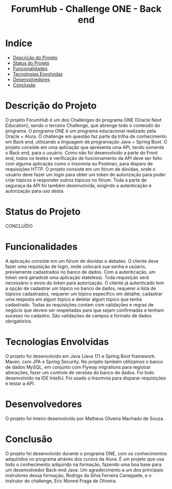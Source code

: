 # <h1 align="center"> ForumHub - Challenge ONE - Back end

# Indíce
* [Descrição do Projeto](#descrição-do-projeto)
* [Status do Projeto](#status-do-projeto)
* [Funcionalidades](#funcionalidades)
* [Tecnologias Envolvidas](#tecnologias-envolvidas)
* [Desenvolvedores](#desenvolvedores)
* [Conclusão](#conclusão)

# Descrição do Projeto
O projeto ForumHub é um dos Challenges do programa ONE (Oracle Next Education), sendo o terceiro Challenge, que abrenge todo o conteúdo do programa. O programa ONE é um programa educacional realizado pela Oracle + Alura.
O challenge em questão faz parte da trilha de conhecimento em Back end, utilizando a linguagem de programação Java + Spring Boot. O projeto consiste em uma aplicação que apresenta uma API, tendo somente o Back end,
para o usuário. Como não foi desenvolvido a parte do Front end, todos os testes e verificação de funcionamento da API deve ser feito com alguma aplicação como o Insomnia ou Postman, para disparo de requisições HTTP.
O projeto consiste em um fórum de dúvidas, onde o usuário deve fazer um login para obter um token de autorização para poder criar tópicos e responder outros tópicos no fórum. Toda a parte de seguraça da API foi também
desenvolvida, exigindo a autenticação e autorização para uso desta.

# Status do Projeto
CONCLUÍDO

# Funcionalidades
A aplicação consiste em um fórum de dúvidas e debates. O cliente deve fazer uma requisição de login, onde colocará sua senha e usúario, previamente cadastrados no banco de dados. Com a autenticação, um token será
gerado(é uma aplicação stateless). Toda requisição será necessário o envio do token para autorização. O cliente já autenticado tem a opção de cadastrar um tópico no banco de dados, requerer a lista de tópicos cadastrados,
requerer um tópico específico em detalhe, cadastrar uma resposta em algum tópico e deletar algum tópico que tenha cadastrado. Todas as requisições contam com validações e regras de negócio que devem ser respeitadas para que sejam
confirmadas e tenham sucesso no cadastro. São validações de campos e formato de dados obrigatórios.

# Tecnologias Envolvidas
O projeto foi desenvolvido em Java (Java 17) e Spring Boot framework. Maven, com JPA e Spring Security. No projeto também utilizamos o banco de dados MySQL, em conjunto com Flyway migrations para registrar alterações,
fazer um controle de versões do banco de dados. Foi todo desenvolvido na IDE IntelliJ. Foi usado o Insomnia para disparar requisições e testar a API.

# Desenvolvedores
O projeto foi inteiro desenvolvido por Matheus Oliveira Machado de Souza.

# Conclusão
O projeto foi desenvolvido durante o programa ONE, com os conhecimentos adquiridos no programa atráves dos cursos da Alura. É um projeto que usa todo o conhecimento adquirido na formação,
fazendo uma boa base para um desenvolvedor Back-end Java.
Um agradecimento a um dos principais instrutores dessa formação, Rodrigo da Silva Ferreira Caneppele, e o instrutor do challenge, Eric Monné Fraga de Oliveira.

